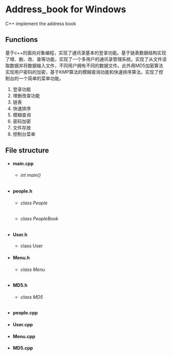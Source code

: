 # Address_book for Windows
C++ implement the address book

## Functions

基于c++的面向对象编程，实现了通讯录基本的登录功能。基于链表数据结构实现了增、删、改、查等功能，实现了一个多用户的通讯录管理系统。实现了从文件读取数据并将数据输入文件，不同用户拥有不同的数据文件。此外用MD5加密算法实现用户密码的加密，基于KMP算法的模糊查询功能和快速排序算法。实现了控制台的一个简单的菜单功能。

1. 登录功能
2. 增删改查功能
3. 链表
4. 快速排序
5. 模糊查询
6. 密码加密
7. 文件存放
8. 控制台菜单

## File structure

- #### main.cpp

  - ###### int main()     

- #### people.h

  - ###### class People

  - ###### class PeopleBook

- #### User.h

  - class User

- #### Menu.h

  - ###### class Menu

- #### MD5.h

  - ###### class MD5

- #### people.cpp

- #### User.cpp

- #### Menu.cpp

- #### MD5.cpp
